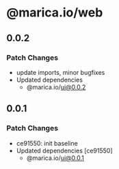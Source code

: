 # @marica.io/web

## 0.0.2

### Patch Changes

- update imports, minor bugfixes
- Updated dependencies
  - @marica.io/ui@0.0.2

## 0.0.1

### Patch Changes

- ce91550: init baseline
- Updated dependencies [ce91550]
  - @marica.io/ui@0.0.1
